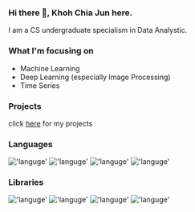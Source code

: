 ### Hi there 👋, Khoh Chia Jun here.

I am a CS undergraduate specialism in Data Analystic.

### What I'm focusing on 
- Machine Learning
- Deep Learning (especially Image Processing)
- Time Series 

### Projects
click [here]() for my projects

### Languages
!['languge'](https://img.shields.io/badge/-Python-3776AB?logo=Python&logoColor=white&style=for-the-badge)
!['languge'](https://img.shields.io/badge/-SQL-CC2927?logo=SQLite&logoColor=white&style=for-the-badge)
!['languge'](https://img.shields.io/badge/-Java-F7DF1E?style=for-the-badge)
!['languge'](https://img.shields.io/badge/-C++-00599C?logo=C++&logoColor=white&style=for-the-badge)

### Libraries
!['languge'](https://img.shields.io/badge/-TensorFlow-FF6F00?logo=TensorFlow&logoColor=white&style=for-the-badge)
!['languge'](https://img.shields.io/badge/-Keras-D00000?logo=Keras&logoColor=white&style=for-the-badge)
!['languge'](https://img.shields.io/badge/-PyTorch-EE4C2C?logo=PyTorch&logoColor=white&style=for-the-badge)
!['languge'](https://img.shields.io/badge/-Sklearn-F7931E?logo=scikit-learn&logoColor=white&style=for-the-badge)
   
